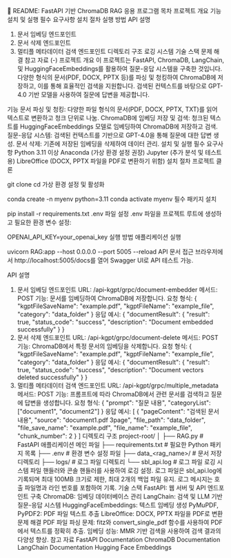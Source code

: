 📖 README: FastAPI 기반 ChromaDB RAG 응용 프로그램
목차
프로젝트 개요
기능
설치 및 실행
필수 요구사항
설치 절차
실행 방법
API 설명
1. 문서 임베딩 엔드포인트
2. 문서 삭제 엔드포인트
3. 멀티플 메타데이터 검색 엔드포인트
디렉토리 구조
로깅 시스템
기술 스택
문제 해결
참고 자료
(-)
프로젝트 개요
이 프로젝트는 FastAPI, ChromaDB, LangChain, 및 HuggingFaceEmbeddings를 활용하여 질문-응답 시스템을 구축한 것입니다. 다양한 형식의 문서(PDF, DOCX, PPTX 등)를 파싱 및 청킹하여 ChromaDB에 저장하고, 이를 통해 효율적인 검색을 지원합니다. 검색된 컨텍스트를 바탕으로 GPT-4.0 기반 모델을 사용하여 질문에 답변을 제공합니다.

기능
문서 파싱 및 청킹: 다양한 파일 형식의 문서(PDF, DOCX, PPTX, TXT)를 읽어 텍스트로 변환하고 청크 단위로 나눔.
ChromaDB에 임베딩 저장 및 검색: 청크된 텍스트를 HuggingFaceEmbeddings 모델로 임베딩하여 ChromaDB에 저장하고 검색.
질문-응답 시스템: 검색된 컨텍스트를 기반으로 GPT-4.0을 통해 질문에 대한 답변 생성.
문서 삭제: 기존에 저장된 임베딩을 삭제하여 데이터 관리.
설치 및 실행
필수 요구사항
Python 3.11 이상
Anaconda (가상 환경 설정 권장)
Jupyter (추가 분석 및 테스트용)
LibreOffice (DOCX, PPTX 파일을 PDF로 변환하기 위함)
설치 절차
프로젝트 클론

git clone <repository-url>
cd <repository-folder>
가상 환경 설정 및 활성화

conda create -n myenv python=3.11
conda activate myenv
필수 패키지 설치

pip install -r requirements.txt
.env 파일 설정 .env 파일을 프로젝트 루트에 생성하고 필요한 환경 변수 설정:

OPENAI_API_KEY=your_openai_key
실행 방법
애플리케이션 실행

uvicorn RAG:app --host 0.0.0.0 --port 5005 --reload
API 문서 접근 브라우저에서 http://localhost:5005/docs를 열어 Swagger UI로 API 테스트 가능.

API 설명
1. 문서 임베딩 엔드포인트
URL: /api-kgpt/grpc/document-embedder
메서드: POST
기능: 문서를 임베딩하여 ChromaDB에 저장합니다.
요청 형식:
{
  "kgptFileSaveName": "example.pdf",
  "kgptFileName": "example_file",
  "category": "data_folder"
}
응답 예시:
{
  "documentResult": {
    "result": true,
    "status_code": "success",
    "description": "Document embedded successfully"
  }
}
2. 문서 삭제 엔드포인트
URL: /api-kgpt/grpc/document-delete
메서드: POST
기능: ChromaDB에서 특정 문서의 임베딩을 삭제합니다.
요청 형식:
{
  "kgptFileSaveName": "example.pdf",
  "kgptFileName": "example_file",
  "category": "data_folder"
}
응답 예시:
{
  "documentResult": {
    "result": true,
    "status_code": "success",
    "description": "Document vectors deleted successfully"
  }
}
3. 멀티플 메타데이터 검색 엔드포인트
URL: /api-kgpt/grpc/multiple_metadata
메서드: POST
기능: 프롬프트에 따라 ChromaDB에서 관련 문서를 검색하고 질문에 답변을 생성합니다.
요청 형식:
{
  "prompt": "질문 내용",
  "categoryList": ["document1", "document2"]
}
응답 예시:
[
  {
    "pageContent": "검색된 문서 내용",
    "source": "document1.pdf 3page",
    "file_path": "data_folder",
    "file_save_name": "example.pdf",
    "file_name": "example_file",
    "chunk_number": 2
  }
]
디렉토리 구조
project-root/
│
├── RAG.py                 # FastAPI 애플리케이션 메인 파일
├── requirements.txt       # 필요한 Python 패키지 목록
├── .env                   # 환경 변수 설정 파일
├── data_<rag_name>/       # 문서 저장 디렉토리
├── logs/                  # 로그 파일 디렉토리
└── sbl_api.log            # 로그 파일
로깅 시스템
파일 핸들러와 콘솔 핸들러를 사용하여 로깅 설정.
로그 파일은 sbl_api.log에 기록되며 최대 100MB 크기로 제한, 최대 2개의 백업 파일 유지.
로그 메시지는 호출 파일명과 라인 번호를 포함하여 기록.
기술 스택
FastAPI: 웹 서버 및 API 엔드포인트 구축
ChromaDB: 임베딩 데이터베이스 관리
LangChain: 검색 및 LLM 기반 질문-응답 시스템
HuggingFaceEmbeddings: 텍스트 임베딩 생성
PyMuPDF, PyPDF2: PDF 파일 텍스트 추출
LibreOffice: DOCX, PPTX 파일을 PDF로 변환
문제 해결
PDF 파일 파싱 문제: fitz와 convert_single_pdf 함수를 사용하여 PDF에서 텍스트를 정확히 추출.
임베딩 성능: MMR 기반 검색을 사용하여 검색 결과의 다양성 향상.
참고 자료
FastAPI Documentation
ChromaDB Documentation
LangChain Documentation
Hugging Face Embeddings
